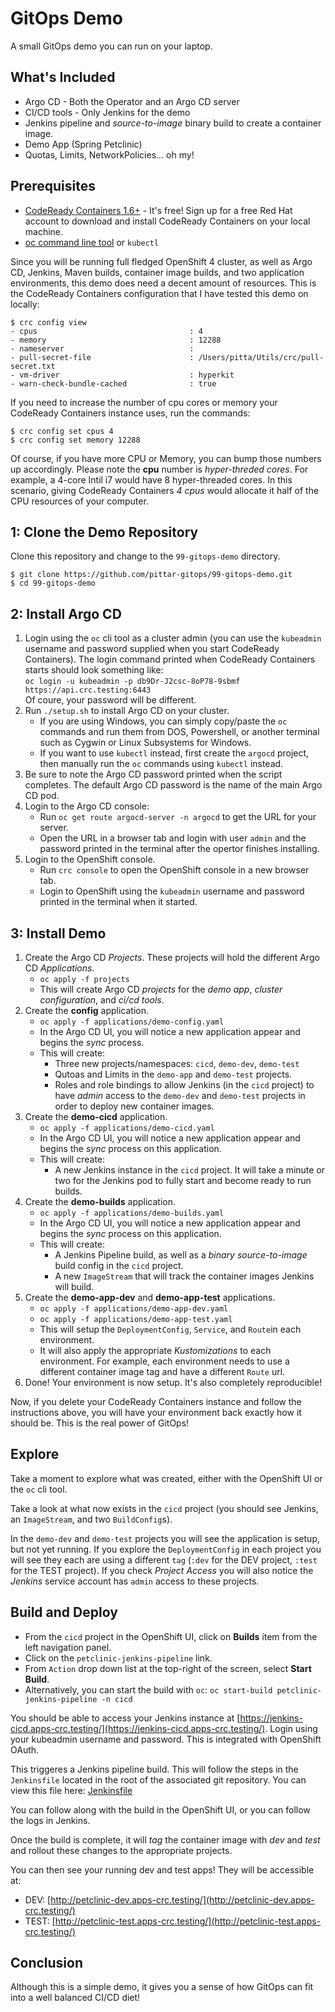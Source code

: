 # GitOps Demo

A small GitOps demo you can run on your laptop.

## What's Included

* Argo CD - Both the Operator and an Argo CD server
* CI/CD tools - Only Jenkins for the demo
* Jenkins pipeline and *source-to-image* binary build to create a container image.
* Demo App (Spring Petclinic)
* Quotas, Limits, NetworkPolicies... oh my!

## Prerequisites

* [CodeReady Containers 1.6+](https://developers.redhat.com/products/codeready-containers/overview) - It's free!  Sign up for a free Red Hat account to download and install CodeReady Containers on your local machine.
* [oc command line tool](https://mirror.openshift.com/pub/openshift-v4/clients/ocp/latest/) or `kubectl`

Since you will be running full fledged OpenShift 4 cluster, as well as Argo CD, Jenkins, Maven builds, container image builds, and two application environments, this demo does need a decent amount of resources.  This is the CodeReady Containers configuration that I have tested this demo on locally:

```
$ crc config view
- cpus                                  : 4
- memory                                : 12288
- nameserver                            : 
- pull-secret-file                      : /Users/pitta/Utils/crc/pull-secret.txt
- vm-driver                             : hyperkit
- warn-check-bundle-cached              : true
```

If you need to increase the number of cpu cores or memory your CodeReady Containers instance uses, run the commands:
```
$ crc config set cpus 4
$ crc config set memory 12288
```

Of course, if you have more CPU or Memory, you can bump those numbers up accordingly.  Please note the **cpu** number is *hyper-threded cores*.  For example, a 4-core Intil i7 would have 8 hyper-threaded cores.  In this scenario, giving CodeReady Containers *4 cpus* would allocate it half of the CPU resources of your computer.

## 1: Clone the Demo Repository

Clone this repository and change to the `99-gitops-demo` directory.

```
$ git clone https://github.com/pittar-gitops/99-gitops-demo.git
$ cd 99-gitops-demo
```

## 2: Install Argo CD

1. Login using the `oc` cli tool as a cluster admin (you can use the `kubeadmin` username and password supplied when you start CodeReady Containers).  The login command printed when CodeReady Containers starts should look something like:\
`oc login -u kubeadmin -p db9Dr-J2csc-8oP78-9sbmf https://api.crc.testing:6443`\
Of coure, your password will be different.
2. Run `./setup.sh` to install Argo CD on your cluster.
    * If you are using Windows, you can simply copy/paste the `oc` commands and run them from DOS, Powershell, or another terminal such as Cygwin or Linux Subsystems for Windows.
    * If you want to use `kubectl` instead, first create the `argocd` project, then manually run the `oc` commands using `kubectl` instead.
3. Be sure to note the Argo CD password printed when the script completes.  The default Argo CD password is the name of the main Argo CD pod.
4. Login to the Argo CD console:
    * Run `oc get route argocd-server -n argocd` to get the URL for your server.
    * Open the URL in a browser tab and login with user `admin` and the password printed in the terminal after the opertor finishes installing.
4. Login to the OpenShift console.
    * Run `crc console` to open the OpenShift console in a new browser tab.
    * Login to OpenShift using the `kubeadmin` username and password printed in the terminal when it started.

## 3: Install Demo

1. Create the Argo CD *Projects*.  These projects will hold the different Argo CD *Applications*.
    * `oc apply -f projects`
    * This will create Argo CD *projects* for the *demo app*, *cluster configuration*, and *ci/cd tools*.
2. Create the **config** application.
    * `oc apply -f applications/demo-config.yaml`
    * In the Argo CD UI, you will notice a new application appear and begins the *sync* process.
    * This will create:
        * Three new projects/namespaces: `cicd`, `demo-dev`, `demo-test`
        * Qutoas and Limits in the `demo-app` and `demo-test` projects.
        * Roles and role bindings to allow Jenkins (in the `cicd` project) to have *admin* access to the `demo-dev` and `demo-test` projects in order to deploy new container images.
3. Create the **demo-cicd** application.
    * `oc apply -f applications/demo-cicd.yaml`
    * In the Argo CD UI, you will notice a new application appear and begins the *sync* process on this application.
    * This will create:
        * A new Jenkins instance in the `cicd` project.  It will take a minute or two for the Jenkins pod to fully start and become ready to run builds.
4. Create the **demo-builds** application.
    * `oc apply -f applications/demo-builds.yaml`
    * In the Argo CD UI, you will notice a new application appear and begins the *sync* process on this application.
    * This will create:
        * A Jenkins Pipeline build, as well as a *binary source-to-image* build config in the `cicd` project.
        * A new `ImageStream` that will track the container images Jenkins will build.
5. Create the **demo-app-dev** and **demo-app-test** applications.
    * `oc apply -f applications/demo-app-dev.yaml`
    * `oc apply -f applications/demo-app-test.yaml`
    * This will setup the `DeploymentConfig`, `Service`, and `Route`in each environment.
    * It will also apply the appropriate *Kustomizations* to each environment.  For example, each environment needs to use a different container image tag and have a different `Route` url.
6. Done!  Your environment is now setup.  It's also completely reproducible!

Now, if you delete your CodeReady Containers instance and follow the instructions above, you will have your environment back exactly how it should be.  This is the real power of GitOps!

## Explore

Take a moment to explore what was created, either with the OpenShift UI or the `oc` cli tool.  

Take a look at what now exists in the `cicd` project (you should see Jenkins, an `ImageStream`, and two `BuildConfig`s).

In the `demo-dev` and `demo-test` projects you will see the application is setup, but not yet running.  If you explore the `DeploymentConfig` in each project you will see they each are using a different `tag` (`:dev` for the DEV project, `:test` for the TEST project).  If you check *Project Access* you will also notice the *Jenkins* service account has `admin` access to these projects.

## Build and Deploy

* From the `cicd` project in the OpenShift UI, click on **Builds** item from the left navigation panel.
* Click on the `petclinic-jenkins-pipeline` link.
* From `Action` drop down list at the top-right of the screen, select **Start Build**.
* Alternatively, you can start the build with `oc`: `oc start-build petclinic-jenkins-pipeline -n cicd`

You should be able to access your Jenkins instance at [https://jenkins-cicd.apps-crc.testing/](https://jenkins-cicd.apps-crc.testing/).  Login using your kubeadmin username and password.  This is integrated with OpenShift OAuth.

This triggeres a Jenkins pipeline build. This will follow the steps in the `Jenkinsfile` located in the root of the associated git repository.  You can view this file here:
[Jenkinsfile](https://github.com/pittar/spring-petclinic/blob/master/Jenkinsfile)

You can follow along with the build in the OpenShift UI, or you can follow the logs in Jenkins.

Once the build is complete, it will *tag* the container image with *dev* and *test* and rollout these changes to the appropriate projects.

You can then see your running dev and test apps!  They will be accessible at:
* DEV: [http://petclinic-dev.apps-crc.testing/](http://petclinic-dev.apps-crc.testing/)
* TEST: [http://petclinic-test.apps-crc.testing/](http://petclinic-test.apps-crc.testing/)

## Conclusion

Although this is a simple demo, it gives you a sense of how GitOps can fit into a well balanced CI/CD diet!
